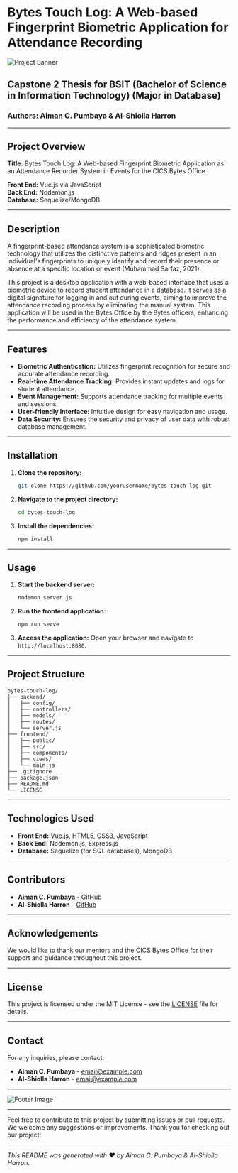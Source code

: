 # Bytes Touch Log: A Web-based Fingerprint Biometric Application for Attendance Recording

![Project Banner](path/to/banner/image.png)

## Capstone 2 Thesis for BSIT (Bachelor of Science in Information Technology) (Major in Database)
### Authors: Aiman C. Pumbaya & Al-Shiolla Harron

---

## Project Overview

**Title:** Bytes Touch Log: A Web-based Fingerprint Biometric Application as an Attendance Recorder System in Events for the CICS Bytes Office

**Front End:** Vue.js via JavaScript  
**Back End:** Nodemon.js  
**Database:** Sequelize/MongoDB

---

## Description

A fingerprint-based attendance system is a sophisticated biometric technology that utilizes the distinctive patterns and ridges present in an individual's fingerprints to uniquely identify and record their presence or absence at a specific location or event (Muhammad Sarfaz, 2021).

This project is a desktop application with a web-based interface that uses a biometric device to record student attendance in a database. It serves as a digital signature for logging in and out during events, aiming to improve the attendance recording process by eliminating the manual system. This application will be used in the Bytes Office by the Bytes officers, enhancing the performance and efficiency of the attendance system.

---

## Features

- **Biometric Authentication:** Utilizes fingerprint recognition for secure and accurate attendance recording.
- **Real-time Attendance Tracking:** Provides instant updates and logs for student attendance.
- **Event Management:** Supports attendance tracking for multiple events and sessions.
- **User-friendly Interface:** Intuitive design for easy navigation and usage.
- **Data Security:** Ensures the security and privacy of user data with robust database management.

---

## Installation

1. **Clone the repository:**
    ```bash
    git clone https://github.com/yourusername/bytes-touch-log.git
    ```
2. **Navigate to the project directory:**
    ```bash
    cd bytes-touch-log
    ```
3. **Install the dependencies:**
    ```bash
    npm install
    ```

---

## Usage

1. **Start the backend server:**
    ```bash
    nodemon server.js
    ```
2. **Run the frontend application:**
    ```bash
    npm run serve
    ```
3. **Access the application:**
    Open your browser and navigate to `http://localhost:8080`.

---

## Project Structure

```
bytes-touch-log/
├── backend/
│   ├── config/
│   ├── controllers/
│   ├── models/
│   ├── routes/
│   └── server.js
├── frontend/
│   ├── public/
│   ├── src/
│   ├── components/
│   ├── views/
│   └── main.js
├── .gitignore
├── package.json
├── README.md
└── LICENSE
```

---

## Technologies Used

- **Front End:** Vue.js, HTML5, CSS3, JavaScript
- **Back End:** Nodemon.js, Express.js
- **Database:** Sequelize (for SQL databases), MongoDB

---

## Contributors

- **Aiman C. Pumbaya** - [GitHub](https://github.com/aimancpumbaya)
- **Al-Shiolla Harron** - [GitHub](https://github.com/al-shiollaharron)

---

## Acknowledgements

We would like to thank our mentors and the CICS Bytes Office for their support and guidance throughout this project.

---

## License

This project is licensed under the MIT License - see the [LICENSE](LICENSE) file for details.

---

## Contact

For any inquiries, please contact:
- **Aiman C. Pumbaya** - [email@example.com](mailto:email@example.com)
- **Al-Shiolla Harron** - [email@example.com](mailto:email@example.com)

---

![Footer Image](path/to/footer/image.png)

---

Feel free to contribute to this project by submitting issues or pull requests. We welcome any suggestions or improvements. Thank you for checking out our project!

---

*This README was generated with ❤️ by Aiman C. Pumbaya & Al-Shiolla Harron.*

